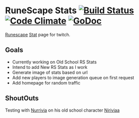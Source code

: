 # RuneScape Stats [![Build Status](https://travis-ci.org/rudes/runestats.svg?branch=master)](https://travis-ci.org/rudes/runestats) [![Code Climate](https://codeclimate.com/github/rudes/runestats/badges/gpa.svg)](https://codeclimate.com/github/rudes/runestats) [![GoDoc](https://godoc.org/github.com/rudes/runestats?status.svg)](https://godoc.org/github.com/rudes/runestats)

[Runescape](http://www.runescape.com/) [Stat](http://runestats.stream/niriviaa) page for twitch.

## Goals

* Currently working on Old School RS Stats
* Intend to add New RS Stats as I work
* Generate image of stats based on url
* Add new players to image generation queue on first request
* Add homepage for random traffic

## ShoutOuts

Testing with [Nurrivia](https://www.twitch.tv/nurrivia) on his old school
character [Niriviaa](http://services.runescape.com/m=hiscore_oldschool/hiscorepersonal.ws?user1=niriviaa)

